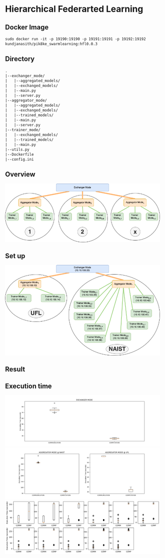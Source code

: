 # Hierarchical Federarted Learning

## Docker Image
```
sudo docker run -it -p 19190:19190 -p 19191:19191 -p 19192:19192 kundjanasith/pik8ke_swarmlearning:hfl0.0.3
```

## Directory
```
.
|--exchanger_mode/
|   |--aggregated_models/
|   |--exchanged_models/
|   |--main.py
|   |--server.py 
|--aggregator_mode/
|   |--aggregated_models/
|   |--exchanged_models/
|   |--trained_models/
|   |--main.py
|   |--server.py 
|--trainer_mode/
|   |--exchanged_models/
|   |--trained_models/
|   |--main.py
|--utils.py
|--Dockerfile
|--config.ini
```

## Overview

![overview](figures/overview.png)

## Set up

![overview](figures/setup.png)


## Result

## Execution time
![time_exchanger](figures/time/exchanger.png)
![time_aggregator](figures/time/aggregator.png)
![time_trainer](figures/time/trainer.png)